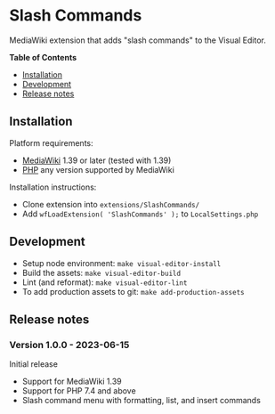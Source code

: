 # Slash Commands

MediaWiki extension that adds "slash commands" to the Visual Editor.

**Table of Contents**

- [Installation](#installation)
- [Development](#development)
- [Release notes](#release-notes)

## Installation

Platform requirements:

* [MediaWiki] 1.39 or later (tested with 1.39)
* [PHP] any version supported by MediaWiki

Installation instructions:

* Clone extension into `extensions/SlashCommands/`
* Add `wfLoadExtension( 'SlashCommands' );` to `LocalSettings.php`

## Development

* Setup node environment: `make visual-editor-install`
* Build the assets: `make visual-editor-build`
* Lint (and reformat): `make visual-editor-lint`
* To add production assets to git: `make add-production-assets`

## Release notes

### Version 1.0.0 - 2023-06-15

Initial release

* Support for MediaWiki 1.39
* Support for PHP 7.4 and above
* Slash command menu with formatting, list, and insert commands

[Professional.Wiki]: https://professional.wiki
[MediaWiki]: https://www.mediawiki.org
[PHP]: https://www.php.net
[Composer]: https://getcomposer.org
[Composer install]: https://professional.wiki/en/articles/installing-mediawiki-extensions-with-composer
[LocalSettings.php]: https://www.pro.wiki/help/mediawiki-localsettings-php-guide
